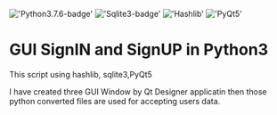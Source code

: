 !['Python3.7.6-badge'](https://img.shields.io/badge/Python-3.7.6-blue)
!['Sqlite3-badge'](https://img.shields.io/badge/Sqlite-3.31.1-red)
!['Hashlib'](https://img.shields.io/badge/hash-lib-sky)
!['PyQt5'](https://img.shields.io/badge/PyQt-5-brightgreen)



# GUI SignIN and SignUP in Python3


This script using hashlib, sqlite3,PyQt5

I have created three GUI Window by Qt Designer applicatin then those python converted files are used for accepting users data.
